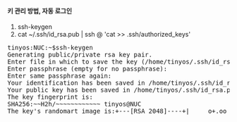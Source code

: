 
#### 키 관리 방법, 자동 로그인

1. ssh-keygen
1. cat ~/.ssh/id_rsa.pub | ssh <USERNAME>@<IP-ADDRESS> 'cat >> .ssh/authorized_keys'
   

<pre>
tinyos:NUC:~$ssh-keygen
Generating public/private rsa key pair.
Enter file in which to save the key (/home/tinyos/.ssh/id_rsa):
Enter passphrase (empty for no passphrase):
Enter same passphrase again:
Your identification has been saved in /home/tinyos/.ssh/id_rsa.
Your public key has been saved in /home/tinyos/.ssh/id_rsa.pub.
The key fingerprint is:
SHA256:~~H2h/~~~~~~~~~~~~ tinyos@NUC
The key's randomart image is:+---[RSA 2048]----+|     o+.oo oo..  ||     o .E..+oo . ||    o + . o.o o  ||     * . = . +   ||      ~~~~~~~~.  ||     . * O + o . ||      . o = . o .||           ... = ||            o*B..|+----[SHA256]-----+
</pre>




